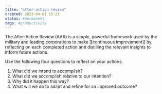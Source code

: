 ```yaml
---
title: "after-action review"
created: 2023-04-01 15:23
status: #permanent
tags: #productivity 
---
```


The After-Action Review (AAR) is a simple, powerful framework used by the military and leading corporations to make [[continuous improvement]] by reflecting on each completed action and distilling the relevant insights to inform future actions.

Use the following four questions to reflect on your actions.

1. What did we intend to accomplish?
2. What did we accomplish relative to our intention?
3. Why did it happen this way?
4. What will we do to adapt and refine for an improved outcome?